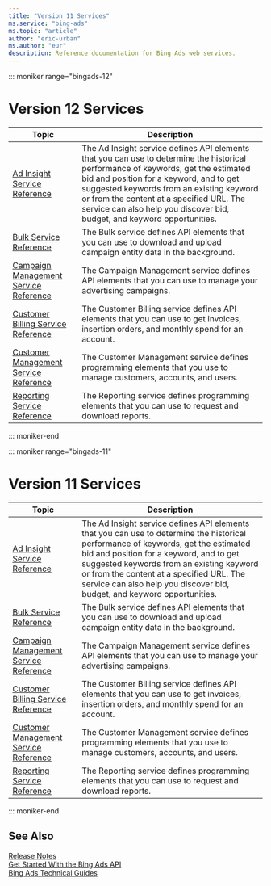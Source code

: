 ```yaml
---
title: "Version 11 Services"
ms.service: "bing-ads"
ms.topic: "article"
author: "eric-urban"
ms.author: "eur"
description: Reference documentation for Bing Ads web services.
---
```

::: moniker range="bingads-12"
# Version 12 Services

|Topic|Description|
|---------|---------------|
|[Ad Insight Service Reference](../ad-insight-service/ad-insight-service-reference.md?view=bingads-12)|The Ad Insight service defines API elements that you can use to determine the historical performance of keywords, get the estimated bid and position for a keyword, and to get suggested keywords from an existing keyword or from the content at a specified URL. The service can also help you discover bid, budget, and keyword opportunities.|
|[Bulk Service Reference](../bulk-service/bulk-service-reference.md?view=bingads-12)|The Bulk service defines API elements that you can use to download and upload campaign entity data in the background.|
|[Campaign Management Service Reference](../campaign-management-service/campaign-management-service-reference.md?view=bingads-12)|The Campaign Management service defines API elements that you can use to manage your advertising campaigns.|
|[Customer Billing Service Reference](../customer-billing-service/customer-billing-service-reference.md?view=bingads-12)|The Customer Billing service defines API elements that you can use to get invoices, insertion orders, and monthly spend for an account.|
|[Customer Management Service Reference](../customer-management-service/customer-management-service-reference.md?view=bingads-12)|The Customer Management service defines programming elements that you use to manage customers, accounts, and users.|
|[Reporting Service Reference](../reporting-service/reporting-service-reference.md?view=bingads-12)|The Reporting service defines programming elements that you can use to request and download reports.|

::: moniker-end

::: moniker range="bingads-11"
# Version 11 Services

|Topic|Description|
|---------|---------------|
|[Ad Insight Service Reference](../ad-insight-service/ad-insight-service-reference.md?view=bingads-11)|The Ad Insight service defines API elements that you can use to determine the historical performance of keywords, get the estimated bid and position for a keyword, and to get suggested keywords from an existing keyword or from the content at a specified URL. The service can also help you discover bid, budget, and keyword opportunities.|
|[Bulk Service Reference](../bulk-service/bulk-service-reference.md?view=bingads-11)|The Bulk service defines API elements that you can use to download and upload campaign entity data in the background.|
|[Campaign Management Service Reference](../campaign-management-service/campaign-management-service-reference.md?view=bingads-11)|The Campaign Management service defines API elements that you can use to manage your advertising campaigns.|
|[Customer Billing Service Reference](../customer-billing-service/customer-billing-service-reference.md?view=bingads-11)|The Customer Billing service defines API elements that you can use to get invoices, insertion orders, and monthly spend for an account.|
|[Customer Management Service Reference](../customer-management-service/customer-management-service-reference.md?view=bingads-11)|The Customer Management service defines programming elements that you use to manage customers, accounts, and users.|
|[Reporting Service Reference](../reporting-service/reporting-service-reference.md?view=bingads-11)|The Reporting service defines programming elements that you can use to request and download reports.|

::: moniker-end

## <a name="see-also"></a>See Also
[Release Notes](/bingads/guides/release-notes.md)  
[Get Started With the Bing Ads API](/bingads/guides/get-started.md)  
[Bing Ads Technical Guides](/bingads/guides/technical-guides.md)  
